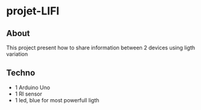 # projet-LIFI

## About 
This project present how to share information between 2 devices using ligth variation 

## Techno
* 1 Arduino Uno 
* 1 RI sensor 
* 1 led, blue for most powerfull ligth
